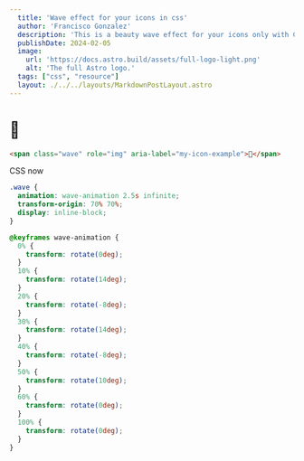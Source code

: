 ```yaml
---
  title: 'Wave effect for your icons in css'
  author: 'Francisco Gonzalez'
  description: 'This is a beauty wave effect for your icons only with CSS.'
  publishDate: 2024-02-05
  image:
    url: 'https://docs.astro.build/assets/full-logo-light.png'
    alt: 'The full Astro logo.'
  tags: ["css", "resource"]
  layout: ./../../layouts/MarkdownPostLayout.astro
---
```


<h1 class="block text-center">
  <span class="wave" role="img" aria-label="my-icon-example">🤪</span>
</h1>

```html
<span class="wave" role="img" aria-label="my-icon-example">🤪</span>
```

CSS now

```css
.wave {
  animation: wave-animation 2.5s infinite;
  transform-origin: 70% 70%;
  display: inline-block;
}

@keyframes wave-animation {
  0% {
    transform: rotate(0deg);
  }
  10% {
    transform: rotate(14deg);
  }
  20% {
    transform: rotate(-8deg);
  }
  30% {
    transform: rotate(14deg);
  }
  40% {
    transform: rotate(-8deg);
  }
  50% {
    transform: rotate(10deg);
  }
  60% {
    transform: rotate(0deg);
  }
  100% {
    transform: rotate(0deg);
  }
}
```